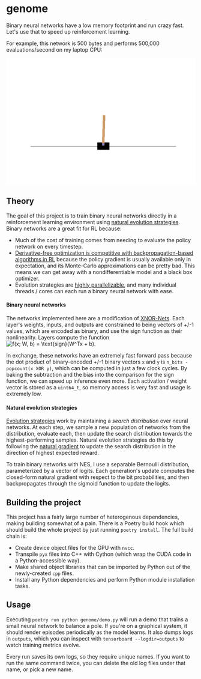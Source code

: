 # genome
Binary neural networks have a low memory footprint and run crazy fast.
Let's use that to speed up reinforcement learning.

For example, this network is 500 bytes and performs 500,000 evaluations/second on my laptop CPU:

![Binary Cartpole](resources/cartpole.gif)

## Theory
The goal of this project is to train binary neural networks directly in a reinforcement learning environment using
[natural evolution strategies](http://www.jmlr.org/papers/volume15/wierstra14a/wierstra14a.pdf).
Binary networks are a great fit for RL because:
 - Much of the cost of training comes from needing to evaluate the policy network on every timestep.
 - [Derivative-free optimization is competitive with backpropagation-based algorithms in RL](https://openai.com/blog/evolution-strategies/)
   because the policy gradient is usually available only in expectation, and its Monte-Carlo approximations can be pretty bad.
   This means we can get away with a nondifferentiable model and a black box optimizer.
 - Evolution strategies are [highly parallelizable](https://arxiv.org/abs/1703.03864),
   and many individual threads / cores can each run a binary neural network with ease.

#### Binary neural networks
The networks implemented here are a modification of [XNOR-Nets](https://arxiv.org/abs/1603.05279).
Each layer's weights, inputs, and outputs are constrained to being vectors of +/-1 values, which
are encoded as binary, and use the sign function as their nonlinearity. Layers compute the function
![f(x; W, b) = \text{sign}(W^Tx + b)](https://render.githubusercontent.com/render/math?math=f(x%3B%20W%2C%20b)%20%3D%20%5Ctext%7Bsign%7D(W%5ETx%20%2B%20b)).

In exchange, these networks have an extremely fast forward pass because the dot product of binary-encoded +/-1
binary vectors `x` and `y` is `n_bits - popcount(x XOR y)`, which can be computed in just a few clock cycles.
By baking the subtraction and the bias into the comparison for the sign function, we can speed up inference even more.
Each activation / weight vector is stored as a `uint64_t`, so memory access is very fast and usage is extremely low.

#### Natural evolution strategies

[Evolution strategies](https://blog.otoro.net/2017/10/29/visual-evolution-strategies/)
work by maintaining a *search distribution* over neural networks.
At each step, we sample a new population of networks from the distribution, evaluate each, then
update the search distribution towards the highest-performing samples.
Natural evolution strategies do this by following the
[natural gradient](https://wiseodd.github.io/techblog/2018/03/14/natural-gradient/) to update
the search distribution in the direction of highest expected reward.

To train binary networks with NES, I use a separable Bernoulli distribution, parameterized by
a vector of logits. Each generation's update computes the closed-form natural gradient with respect to the
bit probabilities, and then backpropagates through the sigmoid function to update the logits.

## Building the project

This project has a fairly large number of heterogenous dependencies, making building somewhat of a pain.
There is a Poetry build hook which should build the whole project by just running `poetry install`.
The full build chain is:

 - Create device object files for the GPU with `nvcc`.
 - Transpile `pyx` files into C++ with Cython (which wrap the CUDA code in a Python-accessible way).
 - Make shared object libraries that can be imported by Python out of the newly-created `cpp` files.
 - Install any Python dependencies and perform Python module installation tasks.

## Usage

Executing `poetry run python genome/demo.py` will run a demo that trains a small neural network to balance a pole.
If you're on a graphical system, it should render episodes periodically as the model learns.
It also dumps logs in `outputs`, which you can inspect with `tensorboard --logdir=outputs` to watch training metrics evolve.

Every run saves its own logs, so they require unique names. If you want to run the same command twice, you can
delete the old log files under that name, or pick a new name.
